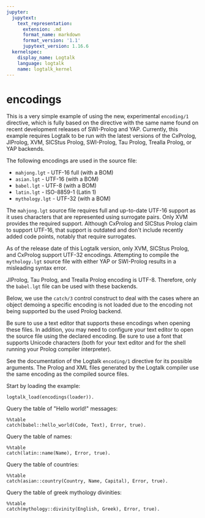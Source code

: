 ```yaml
---
jupyter:
  jupytext:
    text_representation:
      extension: .md
      format_name: markdown
      format_version: '1.1'
      jupytext_version: 1.16.6
  kernelspec:
    display_name: Logtalk
    language: logtalk
    name: logtalk_kernel
---
```


<!--
________________________________________________________________________

This file is part of Logtalk <https://logtalk.org/>  
SPDX-FileCopyrightText: 1998-2025 Paulo Moura <pmoura@logtalk.org>  
SPDX-License-Identifier: Apache-2.0

Licensed under the Apache License, Version 2.0 (the "License");
you may not use this file except in compliance with the License.
You may obtain a copy of the License at

    http://www.apache.org/licenses/LICENSE-2.0

Unless required by applicable law or agreed to in writing, software
distributed under the License is distributed on an "AS IS" BASIS,
WITHOUT WARRANTIES OR CONDITIONS OF ANY KIND, either express or implied.
See the License for the specific language governing permissions and
limitations under the License.
________________________________________________________________________
-->

# encodings

This is a very simple example of using the new, experimental `encoding/1`
directive, which is fully based on the directive with the same name found 
on recent development releases of SWI-Prolog and YAP. Currently, this 
example requires Logtalk to be run with the latest versions of the CxProlog,
JIProlog, XVM, SICStus Prolog, SWI-Prolog, Tau Prolog, Trealla Prolog, or YAP
backends.

The following encodings are used in the source file:

- `mahjong.lgt`   - UTF-16 full (with a BOM)
- `asian.lgt`     - UTF-16 (with a BOM)
- `babel.lgt`     - UTF-8 (with a BOM)
- `latin.lgt`     - ISO-8859-1 (Latin 1)
- `mythology.lgt` - UTF-32 (with a BOM)

The `mahjong.lgt` source file requires full and up-to-date UTF-16 support
as it uses characters that are represented using surrogate pairs. Only XVM
provides the required support. Although CxProlog and SICStus Prolog claim
to support UTF-16, that support is outdated and don't include recently
added code points, notably that require surrogates.

As of the release date of this Logtalk version, only XVM, SICStus Prolog, and 
CxProlog support UTF-32 encodings. Attempting to compile the `mythology.lgt` 
source file with either YAP or SWI-Prolog results in a misleading syntax 
error.

JIProlog, Tau Prolog, and Trealla Prolog encoding is UTF-8. Therefore,
only the `babel.lgt` file can be used with these backends.

Below, we use the `catch/3` control construct to deal with the cases where
an object demoing a specific encoding is not loaded due to the encoding not
being supported bu the used Prolog backend.

Be sure to use a text editor that supports these encodings when opening 
these files. In addition, you may need to configure your text editor to 
open the source file using the declared encoding. Be sure to use a font 
that supports Unicode characters (both for your text editor and for the 
shell running your Prolog compiler interpreter).

See the documentation of the Logtalk `encoding/1` directive for its possible 
arguments. The Prolog and XML files generated by the Logtalk compiler use 
the same encoding as the compiled source files.

Start by loading the example:

```logtalk
logtalk_load(encodings(loader)).
```

Query the table of "Hello world!" messages:

```logtalk
%%table
catch(babel::hello_world(Code, Text), Error, true).
```

<!--
Code = el, Text = 'Γειάσου κόσμος!' ;
Code = en, Text = 'Hello world!' ;
Code = es, Text = '¡Hola mundo!' ;
Code = ja, Text = 'こんにちは世界!' ;
Code = ko, Text = '여보세요 세계!' ;
Code = nl, Text = 'Hallo wereld!' ;
Code = pt, Text = 'Olá mundo!' ;
Code = ru, Text = 'Здравствулте! мир!' ;
Code = zh, Text = '你好世界!'.
-->

Query the table of names:

```logtalk
%%table
catch(latin::name(Name), Error, true).
```

<!--
Name = 'António Simões' ;
Name = 'Cátia Conceição' ;
Name = 'João Raínho' ;
Name = 'Luís Araújo'.
-->

Query the table of countries:

```logtalk
%%table
catch(asian::country(Country, Name, Capital), Error, true).
```

<!--
Name = '中国', Capital = '北京', Country = china ;
Name = '日本', Capital = '東京', Country = japan ;
Name = 'Монгол Улс', Capital = 'Улаанбатаар', Country = mongolia ? ;
Name = '臺灣', Capital = '臺北', Country = taiwan ;
Name = 'Тоҷикистон', Capital = 'Душанбе', Country = tajikistan.
-->

Query the table of greek mythology divinities:

```logtalk
%%table
catch(mythology::divinity(English, Greek), Error, true).
```

<!--
Greek = 'Ηρα', English = hera ? ;
Greek = 'Καλυψω', English = kalypso ? ;
Greek = 'Μορφευς', English = morpheus ? ;
Greek = 'Ποσειδων', English = poseidon ? ;
Greek = 'Ζευς', English = zeus.
-->
